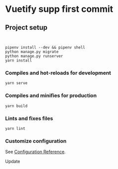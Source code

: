 # Vuetify supp first commit



## Project setup
```


pipenv install --dev && pipenv shell
python manage.py migrate
python manage.py runserver
yarn install
```

### Compiles and hot-reloads for development
```
yarn serve
```

### Compiles and minifies for production
```
yarn build
```

### Lints and fixes files
```
yarn lint
```

### Customize configuration
See [Configuration Reference](https://cli.vuejs.org/config/).

Update
